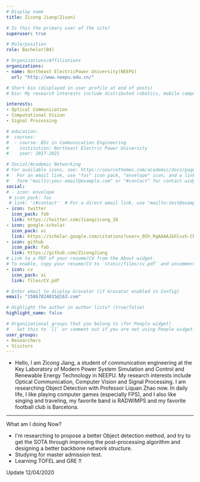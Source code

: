 ```yaml
---
# Display name
title: Zicong Jiang(Zison)

# Is this the primary user of the site?
superuser: true

# Role/position
role: Bachelor(B4)

# Organizations/Affiliations
organizations:
- name: Northeast ElectricPower University(NEEPU) 
  url: "http://www.neepu.edu.cn/"

# Short bio (displayed in user profile at end of posts)
# bio: My research interests include distributed robotics, mobile computing and programmable matter.

interests:
- Optical Communication
- Computational Vision
- Signal Processing

# education:
#  courses:
#  - course: BSc in Communication Engineering
#    institution: Northeast Electric Power University
#    year: 2017-2021

# Social/Academic Networking
# For available icons, see: https://sourcethemes.com/academic/docs/page-builder/#icons
#   For an email link, use "fas" icon pack, "envelope" icon, and a link in the
#   form "mailto:your-email@example.com" or "#contact" for contact widget.
social:
# - icon: envelope
 # icon_pack: fas
 # link: '/#contact'  # For a direct email link, use "mailto:test@example.org".
- icon: twitter
  icon_pack: fab
  link: https://twitter.com/Jiangzicong_18
- icon: google-scholar
  icon_pack: ai
  link: https://scholar.google.com/citations?user=_0Sh_RgAAAAJ&hl=zh-CN
- icon: github
  icon_pack: fab
  link: https://github.com/ZicongJiang
# Link to a PDF of your resume/CV from the About widget.
# To enable, copy your resume/CV to `static/files/cv.pdf` and uncomment the lines below.
- icon: cv
  icon_pack: ai
  link: files/CV.pdf

# Enter email to display Gravatar (if Gravatar enabled in Config)
email: "15867824015@163.com"

# Highlight the author in author lists? (true/false)
highlight_name: false

# Organizational groups that you belong to (for People widget)
#   Set this to `[]` or comment out if you are not using People widget.
user_groups:
- Researchers
- Visitors
---
```


- Hello, I am Zicong Jiang, a student of communication engineering at the Key Laboratory of Modern Power System Simulation and Control and Renewable Energy Technology in NEEPU. My research interests include Optical Communication, Computer Vision and Signal Processing. I am researching Object Detection with Professor Liquan Zhao now. In daily life, I like playing computer games (especially FPS), and I also like singing and traveling, my favorite band is RADWIMPS and my favorite football club is Barcelona.

---
What am I doing Now?

- I'm researching to propose a better Object detection method, and try to get the SOTA through improving the post-processing algorithm and designing a better backbone network structure.
- Studying for master admission test.
- Learning TOFEL and GRE !!

Update 12/04/2020
